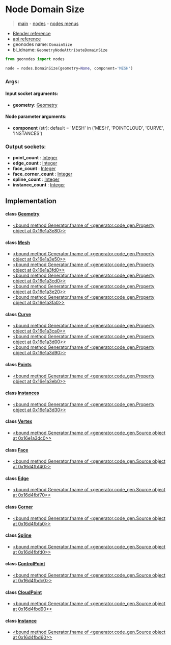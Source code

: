 # Node Domain Size

> [main](../structure.md) - [nodes](nodes.md) - [nodes menus](nodes_menus.md)

- [Blender reference](https://docs.blender.org/manual/en/latest/modeling/geometry_nodes/attribute/domain_size.html)
- [api reference](https://docs.blender.org/api/current/bpy.types.GeometryNodeAttributeDomainSize.html)
- geonodes name: `DomainSize`
- bl_idname: `GeometryNodeAttributeDomainSize`

```python
from geonodes import nodes

node = nodes.DomainSize(geometry=None, component='MESH')
```

### Args:

#### Input socket arguments:

- **geometry**: [Geometry](Geometry.md)

#### Node parameter arguments:

- **component** (str): default = 'MESH' in ('MESH', 'POINTCLOUD', 'CURVE', 'INSTANCES')

### Output sockets:

- **point_count** : [Integer](Integer.md)
- **edge_count** : [Integer](Integer.md)
- **face_count** : [Integer](Integer.md)
- **face_corner_count** : [Integer](Integer.md)
- **spline_count** : [Integer](Integer.md)
- **instance_count** : [Integer](Integer.md)

## Implementation

#### class [Geometry](Geometry.md)

 - [<bound method Generator.fname of <generator.code_gen.Property object at 0x16e1a3e80>>](Geometry.md#domain_size-property)
#### class [Mesh](Mesh.md)

 - [<bound method Generator.fname of <generator.code_gen.Property object at 0x16e1a3e50>>](Mesh.md#domain_size-property)
 - [<bound method Generator.fname of <generator.code_gen.Property object at 0x16e1a3fd0>>](Mesh.md#point_count-property)
 - [<bound method Generator.fname of <generator.code_gen.Property object at 0x16e1a3cd0>>](Mesh.md#face_count-property)
 - [<bound method Generator.fname of <generator.code_gen.Property object at 0x16e1a3e20>>](Mesh.md#edge_count-property)
 - [<bound method Generator.fname of <generator.code_gen.Property object at 0x16e1a3fa0>>](Mesh.md#corner_count-property)
#### class [Curve](Curve.md)

 - [<bound method Generator.fname of <generator.code_gen.Property object at 0x16e1a3ca0>>](Curve.md#domain_size-property)
 - [<bound method Generator.fname of <generator.code_gen.Property object at 0x16e1a3d00>>](Curve.md#point_count-property)
 - [<bound method Generator.fname of <generator.code_gen.Property object at 0x16e1a3d90>>](Curve.md#spline_count-property)
#### class [Points](Points.md)

 - [<bound method Generator.fname of <generator.code_gen.Property object at 0x16e1a3eb0>>](Points.md#domain_size-property)
#### class [Instances](Instances.md)

 - [<bound method Generator.fname of <generator.code_gen.Property object at 0x16e1a3d30>>](Instances.md#domain_size-property)
#### class [Vertex](Vertex.md)

 - [<bound method Generator.fname of <generator.code_gen.Source object at 0x16e1a3dc0>>](Vertex.md#domain_size)
#### class [Face](Face.md)

 - [<bound method Generator.fname of <generator.code_gen.Source object at 0x16d4fbf40>>](Face.md#domain_size)
#### class [Edge](Edge.md)

 - [<bound method Generator.fname of <generator.code_gen.Source object at 0x16d4fbf70>>](Edge.md#domain_size)
#### class [Corner](Corner.md)

 - [<bound method Generator.fname of <generator.code_gen.Source object at 0x16d4fbfa0>>](Corner.md#domain_size)
#### class [Spline](Spline.md)

 - [<bound method Generator.fname of <generator.code_gen.Source object at 0x16d4fbfd0>>](Spline.md#domain_size)
#### class [ControlPoint](ControlPoint.md)

 - [<bound method Generator.fname of <generator.code_gen.Source object at 0x16d4fbdc0>>](ControlPoint.md#domain_size)
#### class [CloudPoint](CloudPoint.md)

 - [<bound method Generator.fname of <generator.code_gen.Source object at 0x16d4fbd90>>](CloudPoint.md#domain_size)
#### class [Instance](Instance.md)

 - [<bound method Generator.fname of <generator.code_gen.Source object at 0x16d4fbd60>>](Instance.md#domain_size)
